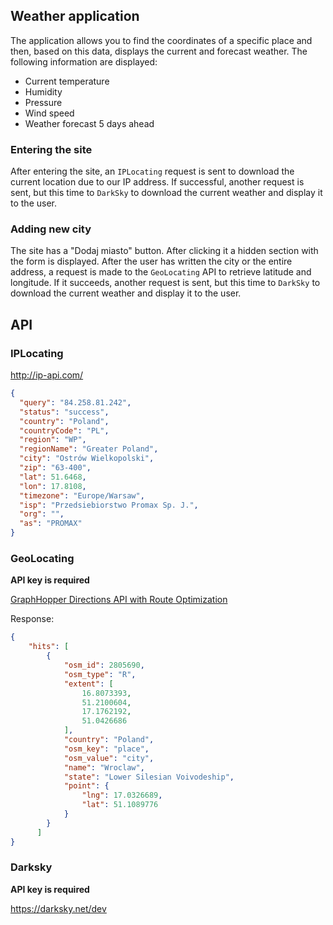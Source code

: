 ## Weather application

The application allows you to find the coordinates of a specific place and then, based on this data, displays the current and forecast weather. The following information are displayed:

- Current temperature
- Humidity
- Pressure
- Wind speed
- Weather forecast 5 days ahead


### Entering the site
After entering the site, an `IPLocating` request is sent to download the current location due to our IP address. If successful, another request is sent, but this time to `DarkSky` to download the current weather and display it to the user.


### Adding new city
The site has a "Dodaj miasto" button. After clicking it a hidden section with the form is displayed. After the user has written the city or the entire address, a request is made to the `GeoLocating` API to retrieve latitude and longitude. If it succeeds, another request is sent, but this time to `DarkSky` to download the current weather and display it to the user.


## API

### IPLocating
http://ip-api.com/
```json
{
  "query": "84.258.81.242",
  "status": "success",
  "country": "Poland",
  "countryCode": "PL",
  "region": "WP",
  "regionName": "Greater Poland",
  "city": "Ostrów Wielkopolski",
  "zip": "63-400",
  "lat": 51.6468,
  "lon": 17.8108,
  "timezone": "Europe/Warsaw",
  "isp": "Przedsiebiorstwo Promax Sp. J.",
  "org": "",
  "as": "PROMAX"
}
```


### GeoLocating
**API key is required**

[GraphHopper Directions API with Route Optimization](https://graphhopper.com)  

Response:
```json
{
    "hits": [
        {
            "osm_id": 2805690,
            "osm_type": "R",
            "extent": [
                16.8073393,
                51.2100604,
                17.1762192,
                51.0426686
            ],
            "country": "Poland",
            "osm_key": "place",
            "osm_value": "city",
            "name": "Wroclaw",
            "state": "Lower Silesian Voivodeship",
            "point": {
                "lng": 17.0326689,
                "lat": 51.1089776
            }
        }
	  ]
}
```

### Darksky
**API key is required**

https://darksky.net/dev